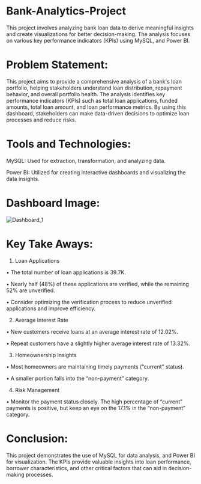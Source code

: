 # Bank-Analytics-Project
This project involves analyzing bank loan data to derive meaningful insights and create visualizations for better decision-making. The analysis focuses on various key performance indicators (KPIs) using MySQL, and Power BI.
# Problem Statement:
This project aims to provide a comprehensive analysis of a bank's loan portfolio, helping stakeholders understand loan distribution, repayment behavior, and overall portfolio health. The analysis identifies key performance indicators (KPIs) such as total loan applications, funded amounts, total loan amount, and loan performance metrics. By using this dashboard, stakeholders can make data-driven decisions to optimize loan processes and reduce risks.
# Tools and Technologies:
MySQL: Used for extraction, transformation, and analyzing data.

Power BI: Utilized for creating interactive dashboards and visualizing the data insights.
# Dashboard Image:
![Dashboard_1](https://github.com/user-attachments/assets/cb191484-160c-426d-8c49-0cb20061c673)

# Key Take Aways:
1) Loan Applications

•	The total number of loan applications is 39.7K.

•	Nearly half (48%) of these applications are verified, while the remaining 52% are unverified.

•	Consider optimizing the verification process to reduce unverified applications and improve efficiency.

2) Average Interest Rate

•	New customers receive loans at an average interest rate of 12.02%.

•	Repeat customers have a slightly higher average interest rate of 13.32%.

3) Homeownership Insights

•	Most homeowners are maintaining timely payments (“current” status).

•	A smaller portion falls into the “non-payment” category.

4) Risk Management

•	Monitor the payment status closely. The high percentage of “current” payments is positive, but keep an eye on the 17.1% in the “non-payment” category.

# Conclusion:
This project demonstrates the use of MySQL for data analysis, and Power BI for visualization. The KPIs provide valuable insights into loan performance, borrower characteristics, and other critical factors that can aid in decision-making processes.
